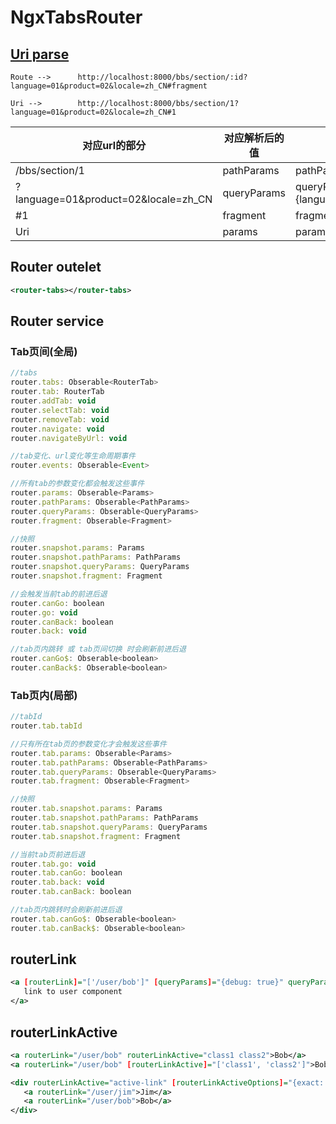 # NgxTabsRouter


## [Uri parse](https://github.com/pillarjs/path-to-regexp)
`Route -->      http://localhost:8000/bbs/section/:id?language=01&product=02&locale=zh_CN#fragment`

`Uri -->     	http://localhost:8000/bbs/section/1?language=01&product=02&locale=zh_CN#1`

|	对应url的部分				      |	    对应解析后的值   |		解析后的值     |
|-------------------------|-------------------|--------------------|
|	/bbs/section/1	 	  |   pathParams      |	 pathParams={id:1}   |
|	?language=01&product=02&locale=zh_CN		      |     queryParams  	  |   queryParams={language:'01',product:'02',locale:'zh_CN'} |
|	#1 		      | fragment 		|			fragment=1 |
|	Uri 		      | params 		|			params={...queryParams, ...pathParams} |


## Router outelet

```xml
<router-tabs></router-tabs>
```


## Router service

### Tab页间(全局)

```js
//tabs
router.tabs: Obserable<RouterTab>
router.tab: RouterTab
router.addTab: void
router.selectTab: void
router.removeTab: void
router.navigate: void
router.navigateByUrl: void

//tab变化、url变化等生命周期事件
router.events: Obserable<Event>

//所有tab的参数变化都会触发这些事件
router.params: Obserable<Params>
router.pathParams: Obserable<PathParams>
router.queryParams: Obserable<QueryParams>
router.fragment: Obserable<Fragment>

//快照
router.snapshot.params: Params
router.snapshot.pathParams: PathParams
router.snapshot.queryParams: QueryParams
router.snapshot.fragment: Fragment

//会触发当前tab的前进后退
router.canGo: boolean
router.go: void
router.canBack: boolean
router.back: void

//tab页内跳转 或 tab页间切换 时会刷新前进后退
router.canGo$: Obserable<boolean>
router.canBack$: Obserable<boolean>
```

###  Tab页内(局部)
```js
//tabId
router.tab.tabId

//只有所在tab页的参数变化才会触发这些事件
router.tab.params: Obserable<Params>
router.tab.pathParams: Obserable<PathParams>
router.tab.queryParams: Obserable<QueryParams>
router.tab.fragment: Obserable<Fragment>

//快照
router.tab.snapshot.params: Params
router.tab.snapshot.pathParams: PathParams
router.tab.snapshot.queryParams: QueryParams
router.tab.snapshot.fragment: Fragment

//当前tab页前进后退
router.tab.go: void
router.tab.canGo: boolean
router.tab.back: void
router.tab.canBack: boolean

//tab页内跳转时会刷新前进后退
router.tab.canGo$: Obserable<boolean>
router.tab.canBack$: Obserable<boolean>
```


## routerLink

```xml
<a [routerLink]="['/user/bob']" [queryParams]="{debug: true}" queryParamsHandling="merge">
   link to user component
</a>
```

## routerLinkActive

```xml
<a routerLink="/user/bob" routerLinkActive="class1 class2">Bob</a>
<a routerLink="/user/bob" [routerLinkActive]="['class1', 'class2']">Bob</a>

<div routerLinkActive="active-link" [routerLinkActiveOptions]="{exact: true}">
   <a routerLink="/user/jim">Jim</a>
   <a routerLink="/user/bob">Bob</a>
</div>
```


